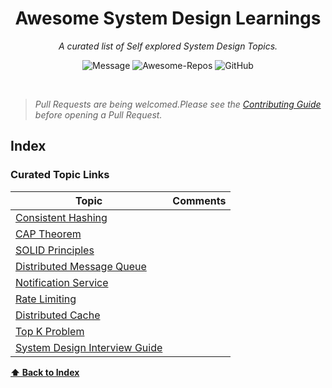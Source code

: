 <div align='center'>

# Awesome System Design Learnings

_A curated list of Self explored System Design Topics._ <br>

![Message](https://img.shields.io/badge/I%20%E2%9D%A4%20-OpenSource-%23ff0055) ![Awesome-Repos](https://img.shields.io/badge/Awesome--repos-%23ff0055) ![GitHub](https://img.shields.io/github/license/pawelborkar/awesome-repos?color=%23ff0055)

</div> <br>

> _Pull Requests are being welcomed.Please see the [Contributing Guide](CONTRIBUTING.md) before opening a Pull Request._

## Index



### Curated Topic Links

| Topic                                                                           | Comments                                   | 
|---------------------------------------------------------------------------------|--------------------------------------------|
| [Consistent Hashing](https://www.youtube.com/watch?v=JEiIIjX10zE)               |  |
| [CAP Theorem](https://www.youtube.com/watch?v=k-Yaq8AHlFA&t=6s)                 |  |
| [SOLID Principles](https://www.programmergirl.com/solid-design-principles/)                 |  |
| [Distributed Message Queue](https://www.youtube.com/watch?v=iJLL-KPqBpM&t=604s) |  |
| [Notification Service](https://www.youtube.com/watch?v=bBTPZ9NdSk8&t=1164s)     |  |
| [Rate Limiting](https://www.youtube.com/watch?v=FU4WlwfS3G0&t=1615s)            |  |
| [Distributed Cache](https://www.youtube.com/watch?v=iuqZvajTOyA)                |  |
| [Top K Problem](https://www.youtube.com/watch?v=kx-XDoPjoHw)                    |  |
| [System Design Interview Guide](https://www.youtube.com/watch?v=bUHFg8CZFws&t=3697s)    |  |


**[⬆ Back to Index](#index)**

